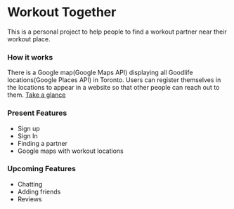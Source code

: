 # Workout Together

This is a personal project to help people to find a workout partner near their workout place.

### How it works

There is a Google map(Google Maps API) displaying all Goodlife locations(Google Places API) in Toronto. Users can register themselves in the locations to appear in a website so that other people can reach out to them.
[Take a glance](https://imgur.com/a/Jz3yyHH)

### Present Features

* Sign up
* Sign In
* Finding a partner
* Google maps with workout locations

### Upcoming Features

* Chatting
* Adding friends
* Reviews
